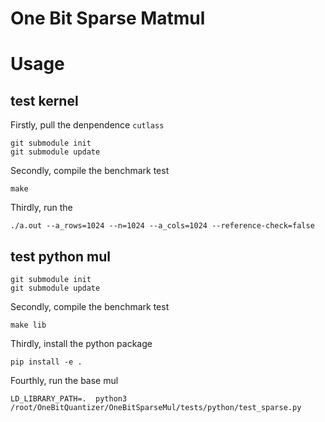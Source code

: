 # One Bit Sparse Matmul




# Usage

## test kernel

Firstly, pull the denpendence `cutlass`

```
git submodule init
git submodule update
```


Secondly, compile the benchmark test
```
make 
```

Thirdly, run the 
```
./a.out --a_rows=1024 --n=1024 --a_cols=1024 --reference-check=false
```
## test python mul

```
git submodule init
git submodule update
```

Secondly, compile the benchmark test
```
make lib
```

Thirdly, install the python package
```
pip install -e .
```

Fourthly, run the base mul
```
LD_LIBRARY_PATH=.  python3 /root/OneBitQuantizer/OneBitSparseMul/tests/python/test_sparse.py
```